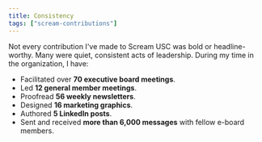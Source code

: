 ```yaml
---
title: Consistency
tags: ["scream-contributions"]
---
```


Not every contribution I've made to Scream USC was bold or headline-worthy. Many were quiet, consistent acts of leadership. During my time in the organization, I have:

<ul class="list-disc pl-6 space-y-2">
  <li>Facilitated over <strong>70 executive board meetings</strong>.</li>
  <li>Led <strong>12 general member meetings</strong>.</li>
  <li>Proofread <strong>56 weekly newsletters</strong>.</li>
  <li>Designed <strong>16 marketing graphics</strong>.</li>
  <li>Authored <strong>5 LinkedIn posts</strong>.</li>
  <li>Sent and received <strong>more than 6,000 messages</strong> with fellow e-board members.</li>
</ul>